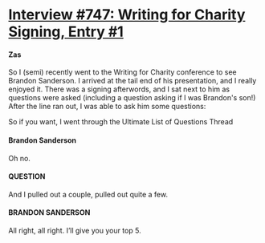 # [Interview #747: Writing for Charity Signing, Entry #1](https://www.theoryland.com/intvmain.php?i=747#1)

#### Zas

So I (semi) recently went to the Writing for Charity conference to see Brandon Sanderson. I arrived at the tail end of his presentation, and I really enjoyed it. There was a signing afterwords, and I sat next to him as questions were asked (including a question asking if I was Brandon's son!) After the line ran out, I was able to ask him some questions:

So if you want, I went through the Ultimate List of Questions Thread

#### Brandon Sanderson

Oh no.

#### QUESTION

And I pulled out a couple, pulled out quite a few.

#### BRANDON SANDERSON

All right, all right. I’ll give you your top 5.

